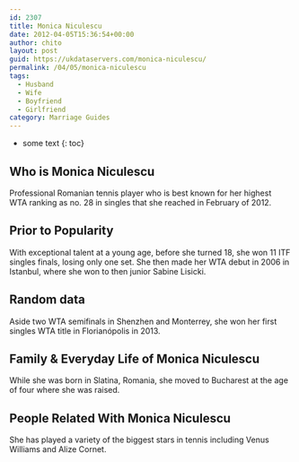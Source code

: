 ```yaml
---
id: 2307
title: Monica Niculescu
date: 2012-04-05T15:36:54+00:00
author: chito
layout: post
guid: https://ukdataservers.com/monica-niculescu/
permalink: /04/05/monica-niculescu
tags:
  - Husband
  - Wife
  - Boyfriend
  - Girlfriend
category: Marriage Guides
---
```


* some text
{: toc}
          
          
## Who is  Monica Niculescu
                  
                  
                  
Professional Romanian tennis player who is best known for her highest WTA ranking as no. 28 in singles that she reached in February of 2012. 
                  
                
                
                
## Prior to Popularity 
                  
                  
                  
With exceptional talent at a young age, before she turned 18, she won 11 ITF singles finals, losing only one set. She then made her WTA debut in 2006 in Istanbul, where she won to then junior Sabine Lisicki. 
                  
                
                
                
## Random data 
                  
                  
                  
Aside two WTA semifinals in Shenzhen and Monterrey, she won her first singles WTA title in Florianópolis in 2013. 
                  
                
                
                
## Family & Everyday Life of Monica Niculescu
                  
                  
                  
While she was born in Slatina, Romania, she moved to Bucharest at the age of four where she was raised. 
                  
                
                
                
## People Related With  Monica Niculescu
                  
                  
                  
She has played a variety of the biggest stars in tennis including Venus Williams and Alize Cornet. 
                  
                
              
            
          
          
          
    
    
  
